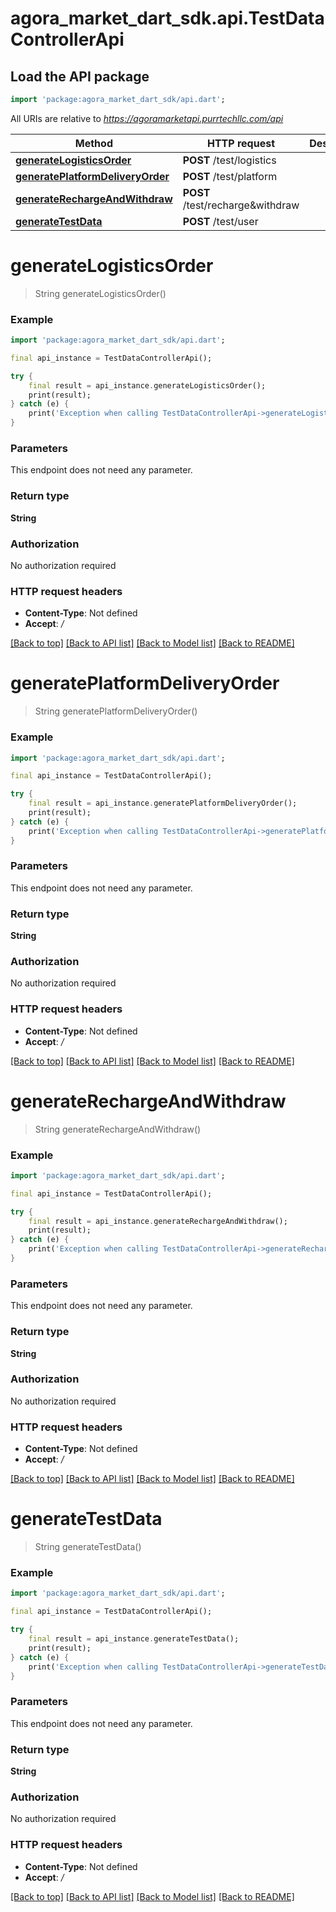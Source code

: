 # agora_market_dart_sdk.api.TestDataControllerApi

## Load the API package
```dart
import 'package:agora_market_dart_sdk/api.dart';
```

All URIs are relative to *https://agoramarketapi.purrtechllc.com/api*

Method | HTTP request | Description
------------- | ------------- | -------------
[**generateLogisticsOrder**](TestDataControllerApi.md#generatelogisticsorder) | **POST** /test/logistics | 
[**generatePlatformDeliveryOrder**](TestDataControllerApi.md#generateplatformdeliveryorder) | **POST** /test/platform | 
[**generateRechargeAndWithdraw**](TestDataControllerApi.md#generaterechargeandwithdraw) | **POST** /test/recharge&withdraw | 
[**generateTestData**](TestDataControllerApi.md#generatetestdata) | **POST** /test/user | 


# **generateLogisticsOrder**
> String generateLogisticsOrder()



### Example
```dart
import 'package:agora_market_dart_sdk/api.dart';

final api_instance = TestDataControllerApi();

try {
    final result = api_instance.generateLogisticsOrder();
    print(result);
} catch (e) {
    print('Exception when calling TestDataControllerApi->generateLogisticsOrder: $e\n');
}
```

### Parameters
This endpoint does not need any parameter.

### Return type

**String**

### Authorization

No authorization required

### HTTP request headers

 - **Content-Type**: Not defined
 - **Accept**: */*

[[Back to top]](#) [[Back to API list]](../README.md#documentation-for-api-endpoints) [[Back to Model list]](../README.md#documentation-for-models) [[Back to README]](../README.md)

# **generatePlatformDeliveryOrder**
> String generatePlatformDeliveryOrder()



### Example
```dart
import 'package:agora_market_dart_sdk/api.dart';

final api_instance = TestDataControllerApi();

try {
    final result = api_instance.generatePlatformDeliveryOrder();
    print(result);
} catch (e) {
    print('Exception when calling TestDataControllerApi->generatePlatformDeliveryOrder: $e\n');
}
```

### Parameters
This endpoint does not need any parameter.

### Return type

**String**

### Authorization

No authorization required

### HTTP request headers

 - **Content-Type**: Not defined
 - **Accept**: */*

[[Back to top]](#) [[Back to API list]](../README.md#documentation-for-api-endpoints) [[Back to Model list]](../README.md#documentation-for-models) [[Back to README]](../README.md)

# **generateRechargeAndWithdraw**
> String generateRechargeAndWithdraw()



### Example
```dart
import 'package:agora_market_dart_sdk/api.dart';

final api_instance = TestDataControllerApi();

try {
    final result = api_instance.generateRechargeAndWithdraw();
    print(result);
} catch (e) {
    print('Exception when calling TestDataControllerApi->generateRechargeAndWithdraw: $e\n');
}
```

### Parameters
This endpoint does not need any parameter.

### Return type

**String**

### Authorization

No authorization required

### HTTP request headers

 - **Content-Type**: Not defined
 - **Accept**: */*

[[Back to top]](#) [[Back to API list]](../README.md#documentation-for-api-endpoints) [[Back to Model list]](../README.md#documentation-for-models) [[Back to README]](../README.md)

# **generateTestData**
> String generateTestData()



### Example
```dart
import 'package:agora_market_dart_sdk/api.dart';

final api_instance = TestDataControllerApi();

try {
    final result = api_instance.generateTestData();
    print(result);
} catch (e) {
    print('Exception when calling TestDataControllerApi->generateTestData: $e\n');
}
```

### Parameters
This endpoint does not need any parameter.

### Return type

**String**

### Authorization

No authorization required

### HTTP request headers

 - **Content-Type**: Not defined
 - **Accept**: */*

[[Back to top]](#) [[Back to API list]](../README.md#documentation-for-api-endpoints) [[Back to Model list]](../README.md#documentation-for-models) [[Back to README]](../README.md)

